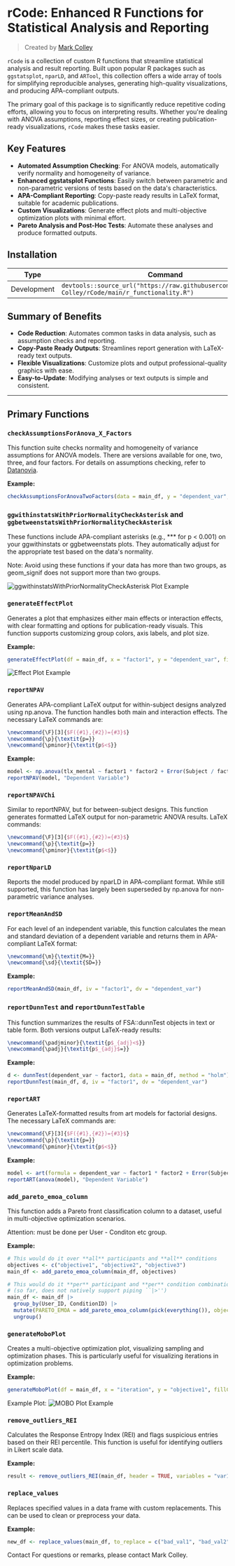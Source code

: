 # rCode: Enhanced R Functions for Statistical Analysis and Reporting

> Created by [Mark Colley](https://m-colley.github.io/)

`rCode` is a collection of custom R functions that streamline statistical analysis and result reporting. Built upon popular R packages such as `ggstatsplot`, `nparLD`, and `ARTool`, this collection offers a wide array of tools for simplifying reproducible analyses, generating high-quality visualizations, and producing APA-compliant outputs.

The primary goal of this package is to significantly reduce repetitive coding efforts, allowing you to focus on interpreting results. Whether you're dealing with ANOVA assumptions, reporting effect sizes, or creating publication-ready visualizations, `rCode` makes these tasks easier.

## Key Features
- **Automated Assumption Checking**: For ANOVA models, automatically verify normality and homogeneity of variance.
- **Enhanced ggstatsplot Functions**: Easily switch between parametric and non-parametric versions of tests based on the data's characteristics.
- **APA-Compliant Reporting**: Copy-paste ready results in LaTeX format, suitable for academic publications.
- **Custom Visualizations**: Generate effect plots and multi-objective optimization plots with minimal effort.
- **Pareto Analysis and Post-Hoc Tests**: Automate these analyses and produce formatted outputs.

## Installation

| Type        | Command                                                 |
|-------------|---------------------------------------------------------|                  
| Development | `devtools::source_url("https://raw.githubusercontent.com/M-Colley/rCode/main/r_functionality.R")` |

## Summary of Benefits 
- **Code Reduction**: Automates common tasks in data analysis, such as assumption checks and reporting.
- **Copy-Paste Ready Outputs**: Streamlines report generation with LaTeX-ready text outputs.
- **Flexible Visualizations**: Customize plots and output professional-quality graphics with ease.
- **Easy-to-Update**: Modifying analyses or text outputs is simple and consistent.

---

## Primary Functions

### `checkAssumptionsForAnova_X_Factors`
This function suite checks normality and homogeneity of variance assumptions for ANOVA models. There are versions available for one, two, three, and four factors. For details on assumptions checking, refer to [Datanovia](https://www.datanovia.com/en/lessons/anova-in-r/#check-assumptions-1).

**Example:**
```r
checkAssumptionsForAnovaTwoFactors(data = main_df, y = "dependent_var", factor_1 = "factor1", factor_2 = "factor2")
```





### `ggwithinstatsWithPriorNormalityCheckAsterisk` and `ggbetweenstatsWithPriorNormalityCheckAsterisk`
These functions include APA-compliant asterisks (e.g., *** for p < 0.001) on your ggwithinstats or ggbetweenstats plots. They automatically adjust for the appropriate test based on the data's normality.

Note: Avoid using these functions if your data has more than two groups, as geom_signif does not support more than two groups.

![ggwithinstatsWithPriorNormalityCheckAsterisk Plot Example](figures/ggwithinstatsWithPriorNormalityCheckAsterisk.png)


### `generateEffectPlot`
Generates a plot that emphasizes either main effects or interaction effects, with clear formatting and options for publication-ready visuals. This function supports customizing group colors, axis labels, and plot size.

**Example:**

```r
generateEffectPlot(df = main_df, x = "factor1", y = "dependent_var", fillColourGroup = "group", ytext = "Y Label", xtext = "X Label", legendPos = c(0.1, 0.2), shownEffect = "interaction")
```

![Effect Plot Example](figures/effect_plot.png)



### `reportNPAV`
Generates APA-compliant LaTeX output for within-subject designs analyzed using np.anova. The function handles both main and interaction effects. The necessary LaTeX commands are:

```latex
\newcommand{\F}[3]{$F({#1},{#2})={#3}$}
\newcommand{\p}{\textit{p=}}
\newcommand{\pminor}{\textit{p$<$}}
```

**Example:**

```r
model <- np.anova(tlx_mental ~ factor1 * factor2 + Error(Subject / factor1), data = main_df)
reportNPAV(model, "Dependent Variable")
```

### `reportNPAVChi`

Similar to reportNPAV, but for between-subject designs. This function generates formatted LaTeX output for non-parametric ANOVA results. LaTeX commands:

```latex
\newcommand{\F}[3]{$F({#1},{#2})={#3}$}
\newcommand{\p}{\textit{p=}}
\newcommand{\pminor}{\textit{p$<$}}
```

### `reportNparLD`
Reports the model produced by nparLD in APA-compliant format. While still supported, this function has largely been superseded by np.anova for non-parametric variance analyses.

### `reportMeanAndSD`
For each level of an independent variable, this function calculates the mean and standard deviation of a dependent variable and returns them in APA-compliant LaTeX format:

```latex
\newcommand{\m}{\textit{M=}}
\newcommand{\sd}{\textit{SD=}}
```

**Example:**

```r
reportMeanAndSD(main_df, iv = "factor1", dv = "dependent_var")
```

### `reportDunnTest` and `reportDunnTestTable`
This function summarizes the results of FSA::dunnTest objects in text or table form. Both versions output LaTeX-ready results:

```latex
\newcommand{\padjminor}{\textit{p$_{adj}<$}}
\newcommand{\padj}{\textit{p$_{adj}$=}}
```

**Example:**

```r
d <- dunnTest(dependent_var ~ factor1, data = main_df, method = "holm")
reportDunnTest(main_df, d, iv = "factor1", dv = "dependent_var")
```

### `reportART`
Generates LaTeX-formatted results from art models for factorial designs. The necessary LaTeX commands are:

```latex
\newcommand{\F}[3]{$F({#1},{#2})={#3}$}
\newcommand{\p}{\textit{p=}}
\newcommand{\pminor}{\textit{p$<$}}
```


**Example:**

```r
model <- art(formula = dependent_var ~ factor1 * factor2 + Error(Subject / (factor1 * factor2)), data = main_df)
reportART(anova(model), "Dependent Variable")
```

### `add_pareto_emoa_column`
This function adds a Pareto front classification column to a dataset, useful in multi-objective optimization scenarios.

Attention: must be done per User - Conditon etc group.

**Example:**

```r
# This would do it over **all** participants and **all** conditions
objectives <- c("objective1", "objective2", "objective3")
main_df <- add_pareto_emoa_column(main_df, objectives)

# This would do it **per** participant and **per** condition combination
# (so far, does not natively support piping ``|>'')
main_df <- main_df |> 
  group_by(User_ID, ConditionID) |> 
  mutate(PARETO_EMOA = add_pareto_emoa_column(pick(everything()), objectives = objectives)$PARETO_EMOA) |> 
  ungroup()

```

### `generateMoboPlot`
Creates a multi-objective optimization plot, visualizing sampling and optimization phases. This is particularly useful for visualizing iterations in optimization problems.

**Example:**
```r
generateMoboPlot(df = main_df, x = "iteration", y = "objective1", fillColourGroup = "group", ytext = "Y Axis Label")
```

Example Plot:
![MOBO Plot Example](figures/mobo.png)


### `remove_outliers_REI`
Calculates the Response Entropy Index (REI) and flags suspicious entries based on their REI percentile. This function is useful for identifying outliers in Likert scale data.

**Example:**

```r
result <- remove_outliers_REI(main_df, header = TRUE, variables = "var1,var2,var3", range = c(1, 5))
```


### `replace_values`
Replaces specified values in a data frame with custom replacements. This can be used to clean or preprocess your data.

**Example:**

```r
new_df <- replace_values(main_df, to_replace = c("bad_val1", "bad_val2"), replace_with = c("good_val1", "good_val2"))
```

Contact
For questions or remarks, please contact Mark Colley.























